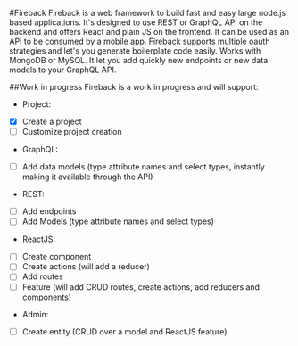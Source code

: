 #Fireback
Fireback is a web framework to build fast and easy large node.js based applications.
It's designed to use REST or GraphQL API on the backend and offers React and plain JS on the frontend. It can be used
as an API to be consumed by a mobile app.
Fireback supports multiple oauth strategies and let's you generate boilerplate code easily.
Works with MongoDB or MySQL. It let you add quickly new endpoints or new data models to your GraphQL API.

##Work in progress
Fireback is a work in progress and will support:
- Project:
- [x] Create a project
- [ ] Customize project creation
- GraphQL:
- [ ] Add data models (type attribute names and select types, instantly making it available through the API)
- REST:
- [ ] Add endpoints
- [ ] Add Models (type attribute names and select types)
- ReactJS:
- [ ] Create component
- [ ] Create actions (will add a reducer)
- [ ] Add routes
- [ ] Feature (will add CRUD routes, create actions, add reducers and components) 
- Admin:
- [ ] Create entity (CRUD over a model and ReactJS feature)